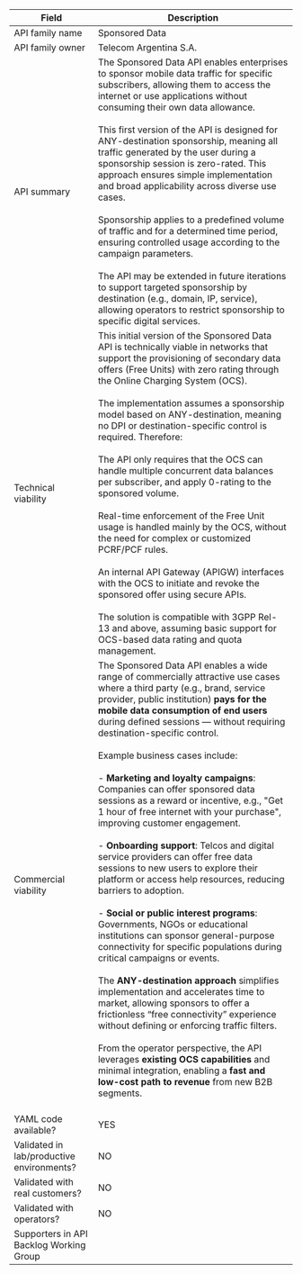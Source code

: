 | **Field** | Description | 
| ---- | ----- |
| API family name | Sponsored Data |
| API family owner | Telecom Argentina S.A. |
| API summary | The Sponsored Data API enables enterprises to sponsor mobile data traffic for specific subscribers, allowing them to access the internet or use applications without consuming their own data allowance.<br><br>This first version of the API is designed for ANY-destination sponsorship, meaning all traffic generated by the user during a sponsorship session is zero-rated. This approach ensures simple implementation and broad applicability across diverse use cases.<br><br>Sponsorship applies to a predefined volume of traffic and for a determined time period, ensuring controlled usage according to the campaign parameters.<br><br>The API may be extended in future iterations to support targeted sponsorship by destination (e.g., domain, IP, service), allowing operators to restrict sponsorship to specific digital services. |
| Technical viability | This initial version of the Sponsored Data API is technically viable in networks that support the provisioning of secondary data offers (Free Units) with zero rating through the Online Charging System (OCS).<br><br>The implementation assumes a sponsorship model based on ANY-destination, meaning no DPI or destination-specific control is required. Therefore:<br><br>The API only requires that the OCS can handle multiple concurrent data balances per subscriber, and apply 0-rating to the sponsored volume.<br><br>Real-time enforcement of the Free Unit usage is handled mainly by the OCS, without the need for complex or customized PCRF/PCF rules.<br><br>An internal API Gateway (APIGW) interfaces with the OCS to initiate and revoke the sponsored offer using secure APIs.<br><br>The solution is compatible with 3GPP Rel-13 and above, assuming basic support for OCS-based data rating and quota management. 
| Commercial viability | The Sponsored Data API enables a wide range of commercially attractive use cases where a third party (e.g., brand, service provider, public institution) **pays for the mobile data consumption of end users** during defined sessions — without requiring destination-specific control.<br><br>Example business cases include:<br><br>- **Marketing and loyalty campaigns**: Companies can offer sponsored data sessions as a reward or incentive, e.g., "Get 1 hour of free internet with your purchase", improving customer engagement.<br><br>- **Onboarding support**: Telcos and digital service providers can offer free data sessions to new users to explore their platform or access help resources, reducing barriers to adoption.<br><br>- **Social or public interest programs**: Governments, NGOs or educational institutions can sponsor general-purpose connectivity for specific populations during critical campaigns or events.<br><br>The **ANY-destination approach** simplifies implementation and accelerates time to market, allowing sponsors to offer a frictionless “free connectivity” experience without defining or enforcing traffic filters.<br><br>From the operator perspective, the API leverages **existing OCS capabilities** and minimal integration, enabling a **fast and low-cost path to revenue** from new B2B segments.<br><br>|
| YAML code available? | YES |
| Validated in lab/productive environments? | NO |
| Validated with real customers? | NO |
| Validated with operators? | NO |
| Supporters in API Backlog Working Group | |
